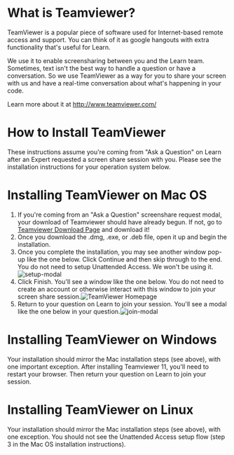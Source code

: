 # What is Teamviewer?

TeamViewer is a popular piece of software used for Internet-based remote access and support. You can think of it as google hangouts with extra functionality that's useful for Learn.

We use it to enable screensharing between you and the Learn team. Sometimes, text isn't the best way to handle a question or have a conversation. So we use TeamViewer as a way for you to share your screen with us and have a real-time conversation about what's happening in your code.

Learn more about it at http://www.teamviewer.com/

# How to Install TeamViewer

These instructions assume you're coming from "Ask a Question" on Learn after an Expert requested a screen share session with you. Please see the installation instructions for your operation system below. 

# Installing TeamViewer on Mac OS

1. If you're coming from an "Ask a Question" screenshare request modal, your download of Teamviewer should have already begun. If not, go to [Teamviewer Download Page](http://www.teamviewer.com/download/) and download it!
2. Once you download the .dmg, .exe, or .deb file, open it up and begin the installation.
3. Once you complete the installation, you may see another window pop-up like the one below. Click Continue and then skip through to the end. You do not need to setup Unattended Access. We won't be using it.![setup-modal](https://cloud.githubusercontent.com/assets/1326555/16464635/186f682c-3e09-11e6-8419-58fefa96f2a1.png)
4. Click Finish. You'll see a window like the one below. You do not need to create an account or otherwise interact with this window to join your screen share session.![TeamViewer Homepage](https://cloud.githubusercontent.com/assets/5470676/16694969/271fc2fa-450b-11e6-8079-79714ca52d4a.png)
5. Return to your question on Learn to join your session. You'll see a modal like the one below in your question.![join-modal](https://cloud.githubusercontent.com/assets/1326555/16524637/d138bbd8-3f76-11e6-92fe-e9840fe5952a.png)

# Installing TeamViewer on Windows

Your installation should mirror the Mac installation steps (see above), with one important exception. After installing Teamviewer 11, you'll need to restart your browser. Then return your question on Learn to join your session.  

# Installing TeamViewer on Linux

Your installation should mirror the Mac installation steps (see above), with one exception. You should not see the Unattended Access setup flow (step 3 in the Mac OS installation instructions).


 
